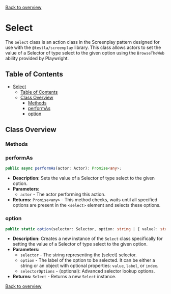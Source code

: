 [Back to overview](../../screenplay_elements.md)

# Select

The `Select` class is an action class in the Screenplay pattern designed for use with the `@testla/screenplay` library. This class allows actors to set the value of a Selector of type select to the given option using the `BrowseTheWeb` ability provided by Playwright.

## Table of Contents

- [Select](#select)
  - [Table of Contents](#table-of-contents)
  - [Class Overview](#class-overview)
    - [Methods](#methods)
    - [performAs](#performas)
    - [option](#option)

## Class Overview

### Methods

### performAs

```typescript
public async performAs(actor: Actor): Promise<any>;
```

- **Description:** Sets the value of a Selector of type select to the given option.
- **Parameters:**
  - `actor` - The actor performing this action.
- **Returns:** `Promise<any>` - This method checks, waits until all specified options are present in the `<select>` element and selects these options.

### option

```typescript
public static option(selector: Selector, option: string | { value?: string, label?: string, index?: number }, selectorOptions?: SelectorOptions): Select;
```

- **Description:** Creates a new instance of the `Select` class specifically for setting the value of a Selector of type select to the given option.
- **Parameters:**
  - `selector` - The string representing the (select) selector.
  - `option` - The label of the option to be selected. It can be either a string or an object with optional properties: `value`, `label`, or `index`.
  - `selectorOptions` - (optional): Advanced selector lookup options.
- **Returns:** `Select` - Returns a new `Select` instance.

[Back to overview](../../screenplay_elements.md)